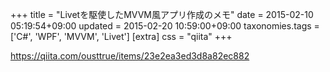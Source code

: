 +++
title = "Livetを駆使したMVVM風アプリ作成のメモ"
date = 2015-02-10 05:19:54+09:00
updated = 2015-02-20 10:59:00+09:00
taxonomies.tags = ['C#', 'WPF', 'MVVM', 'Livet']
[extra]
css = "qiita"
+++

<https://qiita.com/ousttrue/items/23e2ea3ed3d8a82ec882>



